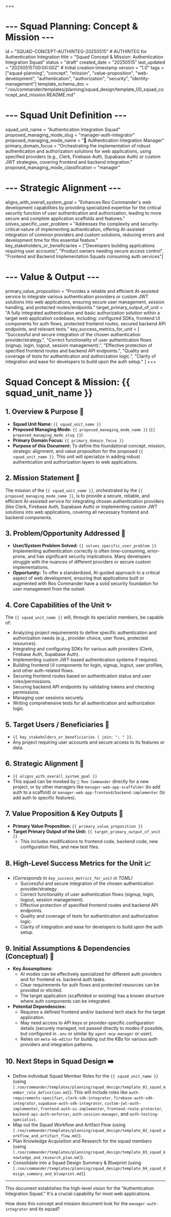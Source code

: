 +++
# --- Squad Planning: Concept & Mission ---
id = "SQUAD-CONCEPT-AUTHINTEG-20250515" # AUTHINTEG for Authentication Integration
title = "Squad Concept & Mission: Authentication Integration Squad"
status = "draft"
created_date = "20250515"
last_updated = "20250515T00:00:00Z" # Initial creation timestamp
version = "1.0"
tags = ["squad-planning", "concept", "mission", "value-proposition", "web-development", "authentication", "authorization", "security", "identity-management"]
template_schema_doc = ".roo/commander/templates/planning/squad_design/template_00_squad_concept_and_mission.README.md"

# --- Squad Unit Definition ---
squad_unit_name = "Authentication Integration Squad"
proposed_managing_mode_slug = "manager-auth-integrator"
proposed_managing_mode_name = "🔐 Authentication Integration Manager"
primary_domain_focus = "Orchestrating the implementation of robust authentication and authorization solutions for web applications, using specified providers (e.g., Clerk, Firebase Auth, Supabase Auth) or custom JWT strategies, covering frontend and backend integration."
proposed_managing_mode_classification = "manager"

# --- Strategic Alignment ---
aligns_with_overall_system_goal = "Enhances Roo Commander's web development capabilities by providing specialized expertise for the critical security function of user authentication and authorization, leading to more secure and complete application scaffolds and features."
solves_specific_user_problem = "Addresses the complexity and security-critical nature of implementing authentication, offering AI-assisted integration of common providers and custom solutions, reducing errors and development time for this essential feature."
key_stakeholders_or_beneficiaries = ["Developers building applications requiring user accounts", "Product owners needing secure access control", "Frontend and Backend Implementation Squads consuming auth services"]

# --- Value & Output ---
primary_value_proposition = "Provides a reliable and efficient AI-assisted service to integrate various authentication providers or custom JWT solutions into web applications, ensuring secure user management, session handling, and protected routes/endpoints."
target_primary_output_of_unit = "A fully integrated authentication and basic authorization solution within a target web application codebase, including: configured SDKs, frontend UI components for auth flows, protected frontend routes, secured backend API endpoints, and relevant tests."
key_success_metrics_for_unit = [
   "Successful and secure integration of the chosen authentication provider/strategy.",
   "Correct functionality of user authentication flows (signup, login, logout, session management).",
   "Effective protection of specified frontend routes and backend API endpoints.",
   "Quality and coverage of tests for authentication and authorization logic.",
   "Clarity of integration and ease for developers to build upon the auth setup."
]
+++

# Squad Concept & Mission: {{ squad_unit_name }}

## 1. Overview & Purpose 🎯

*   **Squad Unit Name:** `{{ squad_unit_name }}`
*   **Proposed Managing Mode:** `{{ proposed_managing_mode_name }}` (`{{ proposed_managing_mode_slug }}`)
*   **Primary Domain Focus:** `{{ primary_domain_focus }}`
*   **Purpose of this Document:** To define the foundational concept, mission, strategic alignment, and value proposition for the proposed `{{ squad_unit_name }}`. This unit will specialize in adding robust authentication and authorization layers to web applications.

## 2. Mission Statement 🚀

The mission of the `{{ squad_unit_name }}`, orchestrated by the `{{ proposed_managing_mode_name }}`, is to provide a secure, reliable, and efficient AI-assisted service for integrating chosen authentication providers (like Clerk, Firebase Auth, Supabase Auth) or implementing custom JWT solutions into web applications, covering all necessary frontend and backend components.

## 3. Problem/Opportunity Addressed 🤔

*   **User/System Problem Solved:** `{{ solves_specific_user_problem }}` Implementing authentication correctly is often time-consuming, error-prone, and has significant security implications. Many developers struggle with the nuances of different providers or secure custom implementations.
*   **Opportunity:** To offer a standardized, AI-guided approach to a critical aspect of web development, ensuring that applications built or augmented with Roo Commander have a solid security foundation for user management from the outset.

## 4. Core Capabilities of the Unit ✨

The `{{ squad_unit_name }}` will, through its specialist members, be capable of:
*   Analyzing project requirements to define specific authentication and authorization needs (e.g., provider choice, user flows, protected resources).
*   Integrating and configuring SDKs for various auth providers (Clerk, Firebase Auth, Supabase Auth).
*   Implementing custom JWT-based authentication systems if required.
*   Building frontend UI components for login, signup, logout, user profiles, and other auth-related flows.
*   Securing frontend routes based on authentication status and user roles/permissions.
*   Securing backend API endpoints by validating tokens and checking permissions.
*   Managing user sessions securely.
*   Writing comprehensive tests for all authentication and authorization logic.

## 5. Target Users / Beneficiaries 👥

*   `{{ key_stakeholders_or_beneficiaries | join: "; " }}`.
*   Any project requiring user accounts and secure access to its features or data.

## 6. Strategic Alignment 🔗

*   `{{ aligns_with_overall_system_goal }}`
*   This squad can be invoked by `👑 Roo Commander` directly for a new project, or by other managers like `manager-web-app-scaffolder` (to add auth to a scaffold) or `manager-web-app-frontend/backend-implementer` (to add auth to specific features).

## 7. Value Proposition & Key Outputs 🌟

*   **Primary Value Proposition:** `{{ primary_value_proposition }}`
*   **Target Primary Output of the Unit:** `{{ target_primary_output_of_unit }}`
    *   This includes modifications to frontend code, backend code, new configuration files, and new test files.

## 8. High-Level Success Metrics for the Unit 📈

*   *(Corresponds to `key_success_metrics_for_unit` in TOML)*
    *   Successful and secure integration of the chosen authentication provider/strategy.
    *   Correct functionality of user authentication flows (signup, login, logout, session management).
    *   Effective protection of specified frontend routes and backend API endpoints.
    *   Quality and coverage of tests for authentication and authorization logic.
    *   Clarity of integration and ease for developers to build upon the auth setup.

## 9. Initial Assumptions & Dependencies (Conceptual) 📝

*   **Key Assumptions:**
    *   AI modes can be effectively specialized for different auth providers and for frontend vs. backend auth tasks.
    *   Clear requirements for auth flows and protected resources can be provided or elicited.
    *   The target application (scaffolded or existing) has a known structure where auth components can be integrated.
*   **Potential Dependencies:**
    *   Requires a defined frontend and/or backend tech stack for the target application.
    *   May need access to API keys or provider-specific configuration details (securely managed, not passed directly to modes if possible, but configured in `.env` or similar by `agent-mcp-manager` or user).
    *   Relies on `meta-kb-editor` for building out the KBs for various auth providers and integration patterns.

## 10. Next Steps in Squad Design ➡️

*   Define individual Squad Member Roles for the `{{ squad_unit_name }}` (using `[.roo/commander/templates/planning/squad_design/template_01_squad_member_role_definition.md]`). This will include roles like `auth-requirements-specifier`, `clerk-sdk-integrator`, `firebase-auth-sdk-integrator`, `supabase-auth-sdk-integrator`, `custom-jwt-auth-implementer`, `frontend-auth-ui-implementer`, `frontend-route-protector`, `backend-api-auth-enforcer`, `auth-session-manager`, and `auth-testing-specialist`.
*   Map out the Squad Workflow and Artifact Flow (using `[.roo/commander/templates/planning/squad_design/template_02_squad_workflow_and_artifact_flow.md]`).
*   Plan Knowledge Acquisition and Research for the squad members (using `[.roo/commander/templates/planning/squad_design/template_03_squad_knowledge_and_research_plan.md]`).
*   Consolidate into a Squad Design Summary & Blueprint (using `[.roo/commander/templates/planning/squad_design/template_04_squad_design_summary_and_blueprint.md]`).

---

This document establishes the high-level vision for the "Authentication Integration Squad." It's a crucial capability for most web applications.

How does this concept and mission document look for the `manager-auth-integrator` and its squad?